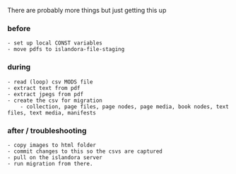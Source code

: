 There are probably more things but just getting this up

### before

	- set up local CONST variables
	- move pdfs to islandora-file-staging 

### during

	- read (loop) csv MODS file
	- extract text from pdf
	- extract jpegs from pdf
	- create the csv for migration
		- collection, page files, page nodes, page media, book nodes, text files, text media, manifests

### after / troubleshooting
	
	- copy images to html folder
	- commit changes to this so the csvs are captured
	- pull on the islandora server
	- run migration from there.